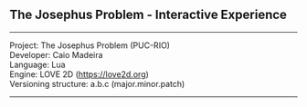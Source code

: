 ## The Josephus Problem - Interactive Experience
---

Project: The Josephus Problem (PUC-RIO)  
Developer: Caio Madeira  
Language: Lua  
Engine: LOVE 2D (https://love2d.org)  
Versioning structure: a.b.c (major.minor.patch)   


---